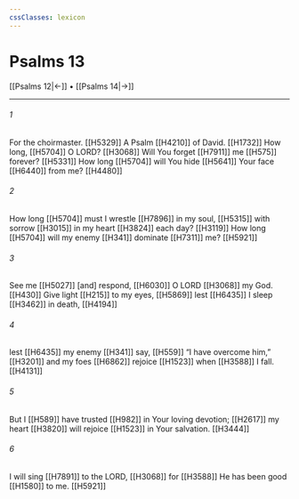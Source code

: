 ```yaml
---
cssClasses: lexicon
---
```


# Psalms 13

[[Psalms 12|←]] • [[Psalms 14|→]]

---

###### 1
For the choirmaster. [[H5329]] A Psalm [[H4210]] of David. [[H1732]] How long, [[H5704]] O LORD? [[H3068]] Will You forget [[H7911]] me [[H575]] forever? [[H5331]] How long [[H5704]] will You hide [[H5641]] Your face [[H6440]] from me? [[H4480]]

###### 2
How long [[H5704]] must I wrestle [[H7896]] in my soul, [[H5315]] with sorrow [[H3015]] in my heart [[H3824]] each day? [[H3119]] How long [[H5704]] will my enemy [[H341]] dominate [[H7311]] me? [[H5921]]

###### 3
See me [[H5027]] [and] respond, [[H6030]] O LORD [[H3068]] my God. [[H430]] Give light [[H215]] to my eyes, [[H5869]] lest [[H6435]] I sleep [[H3462]] in death, [[H4194]]

###### 4
lest [[H6435]] my enemy [[H341]] say, [[H559]] “I have overcome him,” [[H3201]] and my foes [[H6862]] rejoice [[H1523]] when [[H3588]] I fall. [[H4131]]

###### 5
But I [[H589]] have trusted [[H982]] in Your loving devotion; [[H2617]] my heart [[H3820]] will rejoice [[H1523]] in Your salvation. [[H3444]]

###### 6
I will sing [[H7891]] to the LORD, [[H3068]] for [[H3588]] He has been good [[H1580]] to me. [[H5921]]

